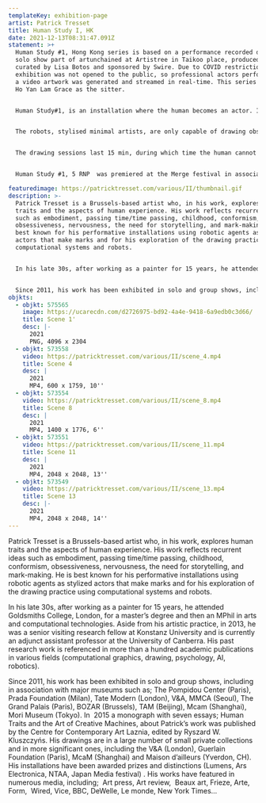 ```yaml
---
templateKey: exhibition-page
artist: Patrick Tresset
title: Human Study I, HK
date: 2021-12-13T08:31:47.091Z
statement: >+
  Human Study #1, Hong Kong series is based on a performance recorded during the
  solo show part of artunchained at Artistree in Taikoo place, produced and
  curated by Lisa Botos and sponsored by Swire. Due to COVID restrictions, the
  exhibition was not opened to the public, so professional actors performed, and
  a video artwork was generated and streamed in real-time. This series features
  Ho Yan Lam Grace as the sitter.


  Human Study#1, is an installation where the human becomes an actor. In a scene reminiscent of a life drawing class, the human takes the sitter's role to be sketched by a number of robots. When the subject arrives by appointment, he is seated in an armchair. An assistant attaches sheets of paper onto the robots’ desks and wakes each one up, twisting its arm or knocking three times. 


  The robots, stylised minimal artists, are only capable of drawing obsessively. Their bodies are old school desks on which the drawing paper is pinned. Their left arms bolted on the table, are only able to draw. The robots, named RNP-n all look alike. Their eyes focus on the subject or look at the drawing in progress. 


  The drawing sessions last 15 min, during which time the human cannot see the drawings in progress. The sitter only sees the robots alternating between observing and drawing, sometimes pausing. The sounds produced by each robot’s motors create an improvised soundtrack. 


  Human Study #1, 5 RNP  was premiered at the Merge festival in association with Tate Modern in London in 2012, it has since been exhibited in numerous locations including at the Museum of Modern and Contemporary Arts (Seoul) at Ars Electronica 2014 (Linz), BOZAR (Brussels), Variation (Paris), BIAN (Montreal), Japan Media Festival (Kyoto),  Update_5 (Ghent) where it was awarded the Prix du Public and 3rd Prix du Jury, it was also awarded the Bronze Lumen Prize, part of the jury selection at the Japan media festival. The smaller version 3RNP has been extensively exhibited around the world.

featuredimage: https://patricktresset.com/various/II/thumbnail.gif
description: >-
  Patrick Tresset is a Brussels-based artist who, in his work, explores human
  traits and the aspects of human experience. His work reflects recurrent ideas
  such as embodiment, passing time/time passing, childhood, conformism,
  obsessiveness, nervousness, the need for storytelling, and mark-making. He is
  best known for his performative installations using robotic agents as stylized
  actors that make marks and for his exploration of the drawing practice using
  computational systems and robots.


  In his late 30s, after working as a painter for 15 years, he attended Goldsmiths College, London, for a master’s degree and then an MPhil in arts and computational technologies. Aside from his artistic practice, in 2013, he was a senior visiting research fellow at Konstanz University and is currently an adjunct assistant professor at the University of Canberra. His past research work is referenced in more than a hundred academic publications in various fields (computational graphics, drawing, psychology, AI, robotics).


  Since 2011, his work has been exhibited in solo and group shows, including in association with major museums such as; The Pompidou Center (Paris), Prada Foundation (Milan), Tate Modern (London), V&A, MMCA (Seoul), The Grand Palais (Paris), BOZAR (Brussels), TAM (Beijing), Mcam (Shanghai), Mori Museum (Tokyo). In  2015 a monograph with seven essays; Human Traits and the Art of Creative Machines, about Patrick’s work was published by the Centre for Contemporary Art Laznia, edited by Ryszard W. Kluszczyńs. His drawings are in a large number of small private collections and in more significant ones, including the V&A (London), Guerlain Foundation (Paris), McaM (Shanghai) and Maison d’ailleurs (Yverdon, CH).  His installations have been awarded prizes and distinctions (Lumens, Ars Electronica, NTAA, Japan Media festival) . His works have featured in numerous media, including;  Art press, Art review,  Beaux art, Frieze, Arte, Form,  Wired, Vice, BBC, DeWelle, Le monde, New York Times.
objkts:
  - objkt: 575565
    image: https://ucarecdn.com/d2726975-bd92-4a4e-9418-6a9edb0c3d66/
    title: Scene 1'
    desc: |-
      2021
      PNG, 4096 x 2304
  - objkt: 573558
    video: https://patricktresset.com/various/II/scene_4.mp4
    title: Scene 4
    desc: |
      2021
      MP4, 600 x 1759, 10''
  - objkt: 573554
    video: https://patricktresset.com/various/II/scene_8.mp4
    title: Scene 8
    desc: |
      2021
      MP4, 1400 x 1776, 6''
  - objkt: 573551
    video: https://patricktresset.com/various/II/scene_11.mp4
    title: Scene 11
    desc: |
      2021
      MP4, 2048 x 2048, 13''
  - objkt: 573549
    video: https://patricktresset.com/various/II/scene_13.mp4
    title: Scene 13
    desc: |-
      2021
      MP4, 2048 x 2048, 14''
---
```


Patrick Tresset is a Brussels-based artist who, in his work, explores human traits and the aspects of human experience. His work reflects recurrent ideas such as embodiment, passing time/time passing, childhood, conformism, obsessiveness, nervousness, the need for storytelling, and mark-making. He is best known for his performative installations using robotic agents as stylized actors that make marks and for his exploration of the drawing practice using computational systems and robots.

In his late 30s, after working as a painter for 15 years, he attended Goldsmiths College, London, for a master’s degree and then an MPhil in arts and computational technologies. Aside from his artistic practice, in 2013, he was a senior visiting research fellow at Konstanz University and is currently an adjunct assistant professor at the University of Canberra. His past research work is referenced in more than a hundred academic publications in various fields (computational graphics, drawing, psychology, AI, robotics).

Since 2011, his work has been exhibited in solo and group shows, including in association with major museums such as; The Pompidou Center (Paris), Prada Foundation (Milan), Tate Modern (London), V&A, MMCA (Seoul), The Grand Palais (Paris), BOZAR (Brussels), TAM (Beijing), Mcam (Shanghai), Mori Museum (Tokyo). In  2015 a monograph with seven essays; Human Traits and the Art of Creative Machines, about Patrick’s work was published by the Centre for Contemporary Art Laznia, edited by Ryszard W. Kluszczyńs. His drawings are in a large number of small private collections and in more significant ones, including the V&A (London), Guerlain Foundation (Paris), McaM (Shanghai) and Maison d’ailleurs (Yverdon, CH).  His installations have been awarded prizes and distinctions (Lumens, Ars Electronica, NTAA, Japan Media festival) . His works have featured in numerous media, including;  Art press, Art review,  Beaux art, Frieze, Arte, Form,  Wired, Vice, BBC, DeWelle, Le monde, New York Times...
